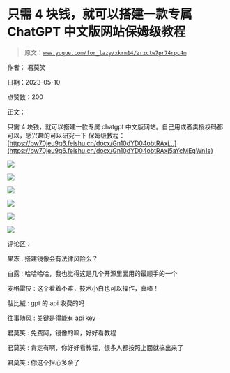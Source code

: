 # 只需 4 块钱，就可以搭建一款专属 ChatGPT 中文版网站保姆级教程

> 原文：[`www.yuque.com/for_lazy/xkrm14/zrzctw7pr74rpc4m`](https://www.yuque.com/for_lazy/xkrm14/zrzctw7pr74rpc4m)

作者： 君莫笑

日期：2023-05-10

点赞数：200

正文：

只需 4 块钱，就可以搭建一款专属 chatgpt 中文版网站。自己用或者卖授权码都可以，感兴趣的可以研究一下 保姆级教程： [https://bw70jeu9g6.feishu.cn/docx/Gn10dYD04obtRAxj...](https://bw70jeu9g6.feishu.cn/docx/Gn10dYD04obtRAxj5aYcMEgWn1e)

![](img/2d2a18f7b758ff8a1e7c50e8a5fa605a.png)  

![](img/45d575264e5688a1c48eb704ff42571a.png)  

![](img/cf6ff51cc54490d42b450786a0aa821d.png)  

![](img/a47d9c986ed2dc61f921a30f7d082dfb.png)  

![](img/390481c3134ef2947241f5bf7a652b60.png)  

![](img/58f81665defed9b9af0fcf067556e50a.png)  

评论区：

果冻 : 搭建镜像会有法律风险么？

白露 : 哈哈哈哈，我也觉得这是几个开源里面用的最顺手的一个

麦格雷皮 : 这个看着不难，技术小白也可以操作，真棒！

骷比絨 : gpt 的 api 收费的吗

往事随风 : 关键是得能有 api key

君莫笑 : 免费阿，镜像的嘛，好好看教程

君莫笑 : 肯定有啊，你好好看教程，很多人都按照上面就搞出来了

君莫笑 : 你这个担心多余了



